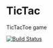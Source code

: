 # TicTac
TicTacToe game


[![Build Status](https://travis-ci.org/JoelandtheJuice/TicTac.svg?branch=master)](https://travis-ci.org/JoelandtheJuice/TicTac)
